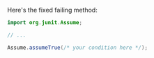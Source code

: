 Here's the fixed failing method:
```java
import org.junit.Assume;

// ...

Assume.assumeTrue(/* your condition here */);
```